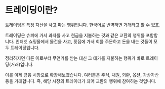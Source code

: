 # 트레이딩이란?

트레이딩은 특정 자산을 사고 파는 행위입니다. 한국어로 번역하면 거래라고 할 수 있죠.

트레이딩은 슈퍼에 가서 과자를 사고 현금을 지불하는 것과 같은 교환의 행위를 포함합니다. 인터넷 쇼핑몰에서 물건을 사고, 횟집에 가서 회를 주문하고 돈을 내는 것들이 모두 트레이딩입니다.

정리하자면 다른 이로부터 무언가를 받는 대신 그 대가를 지불하는 행위가 바로 트레이딩\(거래\)입니다.

이를 이제 금융 시장으로 확장해보겠습니다. 여러분은 주식, 채권, 외환, 옵션, 가상자산 등을 거래합니다. 즉, 해당 시장의 트레이더가 되어 교환의 행위에 참여하는 것입니다. 



